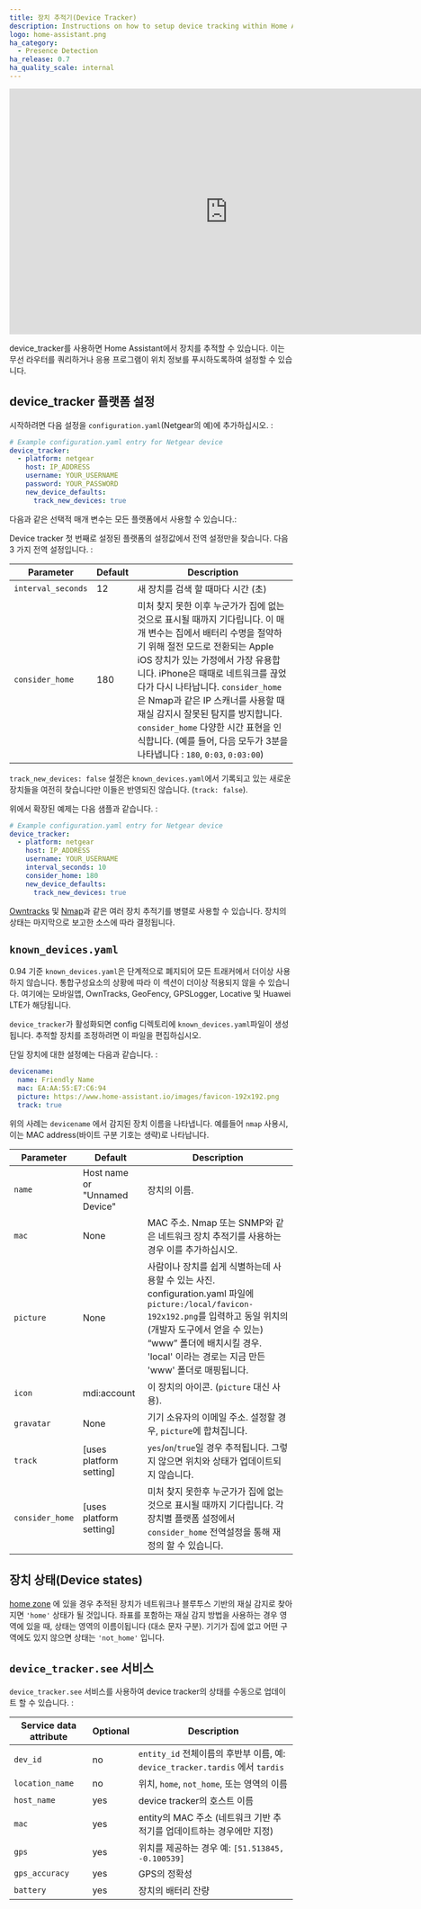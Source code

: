 ```yaml
---
title: 장치 추적기(Device Tracker)
description: Instructions on how to setup device tracking within Home Assistant.
logo: home-assistant.png
ha_category:
  - Presence Detection
ha_release: 0.7
ha_quality_scale: internal
---
```


<div class='videoWrapper'>
<iframe width="776" height="437" src="https://www.youtube.com/embed/whGuasU9wEw" frameborder="0" allow="accelerometer; autoplay; encrypted-media; gyroscope; picture-in-picture" allowfullscreen></iframe>
</div>

device_tracker를 사용하면 Home Assistant에서 장치를 추적할 수 있습니다. 이는 무선 라우터를 쿼리하거나 응용 프로그램이 위치 정보를 푸시하도록하여 설정할 수 있습니다.

## device_tracker 플랫폼 설정

시작하려면 다음 설정을 `configuration.yaml`(Netgear의 예)에 추가하십시오. :

```yaml
# Example configuration.yaml entry for Netgear device
device_tracker:
  - platform: netgear
    host: IP_ADDRESS
    username: YOUR_USERNAME
    password: YOUR_PASSWORD
    new_device_defaults:
      track_new_devices: true
```

다음과 같은 선택적 매개 변수는 모든 플랫폼에서 사용할 수 있습니다.:

<div class='note'>
  Device tracker 첫 번째로 설정된 플랫폼의 설정값에서 전역 설정만을 찾습니다. 다음 3 가지 전역 설정입니다. : 
</div>

| Parameter           | Default | Description                                                                                                                                                                                                                                                                                                                                                                               |
|----------------------|---------|-------------------------------------------------------------------------------------------------------------------------------------------------------------------------------------------------------------------------------------------------------------------------------------------------------------------------------------------------------------------------------------------|
| `interval_seconds`   | 12      | 새 장치를 검색 할 때마다 시간 (초)                                                                                                                                                                                                                                                                                     |
| `consider_home`      | 180     | 미처 찾지 못한 이후 누군가가 집에 없는 것으로 표시될 때까지 기다립니다. 이 매개 변수는 집에서 배터리 수명을 절약하기 위해 절전 모드로 전환되는 Apple iOS 장치가 있는 가정에서 가장 유용합니다. iPhone은 때때로 네트워크를 끊었다가 다시 나타납니다. `consider_home`은 Nmap과 같은 IP 스캐너를 사용할 때 재실 감지시 잘못된 탐지를 방지합니다. `consider_home`  다양한 시간 표현을 인식합니다. (예를 들어, 다음 모두가 3분을 나타냅니다 : `180`, `0:03`, `0:03:00`)  |

<div class='note'>

  `track_new_devices: false` 설정은  `known_devices.yaml`에서 기록되고 있는 새로운 장치들을 여전히 찾습니다만 이들은 반영되진 않습니다. (`track: false`).

</div>

위에서 확장된 예제는 다음 샘플과 같습니다. :

```yaml
# Example configuration.yaml entry for Netgear device
device_tracker:
  - platform: netgear
    host: IP_ADDRESS
    username: YOUR_USERNAME
    interval_seconds: 10
    consider_home: 180
    new_device_defaults:
      track_new_devices: true
```

[Owntracks](/integrations/owntracks/) 및 [Nmap](/integrations/nmap_tracker/)과 같은 여러 장치 추적기를 병렬로 사용할 수 있습니다. 장치의 상태는 마지막으로 보고한 소스에 따라 결정됩니다.

## `known_devices.yaml`

<div class='note warning'>

0.94 기준 `known_devices.yaml`은 단계적으로 폐지되어 모든 트래커에서 더이상 사용하지 않습니다. 통합구성요소의 상황에 따라 이 섹션이 더이상 적용되지 않을 수 있습니다. 여기에는 모바일앱, OwnTracks, GeoFency, GPSLogger, Locative 및 Huawei LTE가 해당됩니다.

</div>

`device_tracker`가 활성화되면 config 디렉토리에 `known_devices.yaml`파일이 생성됩니다. 추적할 장치를 조정하려면 이 파일을 편집하십시오.

단일 장치에 대한 설정예는 다음과 같습니다. :

```yaml
devicename:
  name: Friendly Name
  mac: EA:AA:55:E7:C6:94
  picture: https://www.home-assistant.io/images/favicon-192x192.png
  track: true
```

<div class='note warning'>

위의 사례는 `devicename` 에서 감지된 장치 이름을 나타냅니다.  예를들어 `nmap` 사용시, 이는 MAC address(바이트 구분 기호는 생략)로 나타납니다. 

</div>

| Parameter      | Default                       | Description                                                                                             |
|----------------|-------------------------------|---------------------------------------------------------------------------------------------------------|
| `name`         | Host name or "Unnamed Device" | 장치의 이름.                                                                         |
| `mac`          | None                          | MAC 주소. Nmap 또는 SNMP와 같은 네트워크 장치 추적기를 사용하는 경우 이를 추가하십시오.     |
| `picture`      | None                          | 사람이나 장치를 쉽게 식별하는데 사용할 수 있는 사진. configuration.yaml 파일에 `picture:/local/favicon-192x192.png`를 입력하고 동일 위치의 (개발자 도구에서 얻을 수 있는) “www” 폴더에 배치시킬 경우. 'local' 이라는 경로는 지금 만든 'www' 폴더로 매핑됩니다. 
| `icon`         | mdi:account                   | 이 장치의 아이콘. (`picture` 대신 사용).                           |
| `gravatar`     | None                          | 기기 소유자의 이메일 주소. 설정할 경우, `picture`에 합쳐집니다.                        |
| `track`        | [uses platform setting]       | `yes`/`on`/`true`일 경우 추적됩니다. 그렇지 않으면 위치와 상태가 업데이트되지 않습니다. |
| `consider_home` | [uses platform setting]      | 미처 찾지 못한후 누군가가 집에 없는 것으로 표시될 때까지 기다립니다. 각 장치별 플랫폼 설정에서 `consider_home` 전역설정을 통해 재정의 할 수 있습니다.  

## 장치 상태(Device states)

[home zone](/integrations/zone#home-zone) 에 있을 경우 추적된 장치가 네트워크나 블루투스 기반의 재실 감지로 찾아지면 `'home'` 상태가 될 것입니다. 좌표를 포함하는 재실 감지 방법을 사용하는 경우 영역에 있을 때, 상태는 영역의 이름이됩니다 (대소 문자 구분). 기기가 집에 없고 어떤 구역에도 있지 않으면 상태는 `'not_home'` 입니다.

## `device_tracker.see` 서비스

`device_tracker.see` 서비스를 사용하여 device tracker의 상태를 수동으로 업데이트 할 수 있습니다. :

| Service data attribute | Optional | Description |
| ---------------------- | -------- | ----------- |
| `dev_id`               |       no | `entity_id` 전체이름의 후반부 이름, 예:  `device_tracker.tardis` 에서 `tardis`   |
| `location_name`        |       no | 위치, `home`, `not_home`, 또는 영역의 이름 |
| `host_name`            |      yes | device tracker의 호스트 이름 |
| `mac`                  |      yes | entity의 MAC 주소 (네트워크 기반 추적기를 업데이트하는 경우에만 지정) |
| `gps`                  |      yes | 위치를 제공하는 경우 예: `[51.513845, -0.100539]` |
| `gps_accuracy`         |      yes | GPS의 정확성 |
| `battery`              |      yes | 장치의 배터리 잔량 |
